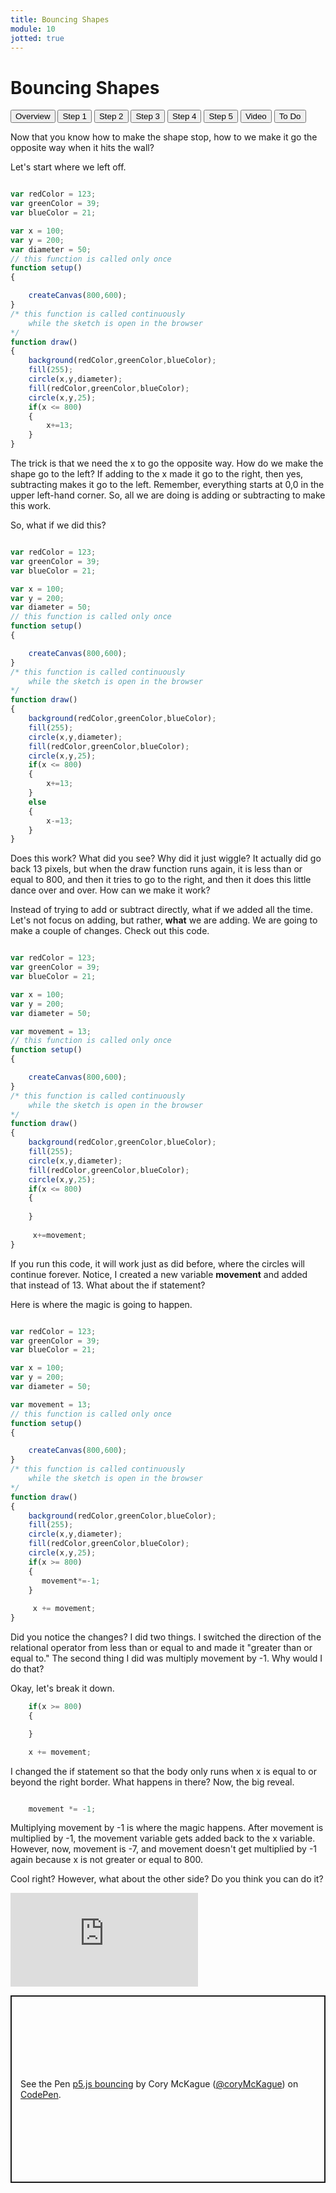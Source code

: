 ```yaml
---
title: Bouncing Shapes
module: 10
jotted: true
---
```


# Bouncing Shapes

<div class="tab">
    <button class="tablinks active" onclick="openTab(event, 'Overview')">Overview</button>
    <button class="tablinks" onclick="openTab(event, 'Step1')">Step 1</button>
    <button class="tablinks" onclick="openTab(event, 'Step2')">Step 2</button>
    <button class="tablinks" onclick="openTab(event, 'Step3')">Step 3</button>
    <button class="tablinks" onclick="openTab(event, 'Step4')">Step 4</button>
    <button class="tablinks" onclick="openTab(event, 'Step5')">Step 5</button>
      <button class="tablinks" onclick="openTab(event, 'Video')">Video</button>
    <button class="tablinks" onclick="openTab(event, 'ToDo')">To Do</button>
</div>
<!-- Tab content -->
<div id="Overview" class="tabcontent" style="display:block">

<div class="tabhtml" markdown="1">

Now that you know how to make the shape stop, how to we make it go the opposite way when it hits the wall?
</div>
</div>
<div id="Step1" class="tabcontent">

<div class="tabhtml" markdown="1">

Let's start where we left off.

```js

var redColor = 123;
var greenColor = 39;
var blueColor = 21;

var x = 100;
var y = 200;
var diameter = 50;
// this function is called only once
function setup()
{

    createCanvas(800,600);
}
/* this function is called continuously
    while the sketch is open in the browser
*/
function draw()
{
    background(redColor,greenColor,blueColor);
    fill(255);
    circle(x,y,diameter);
    fill(redColor,greenColor,blueColor);
    circle(x,y,25);
    if(x <= 800)
    {
        x+=13;
    }
}
```

The trick is that we need the x to go the opposite way.  How do we make the shape go to the left?  If adding to the x made it go to the right, then yes, subtracting makes it go to the left.  Remember, everything starts at 0,0 in the upper left-hand corner.  So, all we are doing is adding or subtracting to make this work.
</div>
</div>
<div id="Step2" class="tabcontent">

<div class="tabhtml" markdown="1">

So, what if we did this?

```js

var redColor = 123;
var greenColor = 39;
var blueColor = 21;

var x = 100;
var y = 200;
var diameter = 50;
// this function is called only once
function setup()
{

    createCanvas(800,600);
}
/* this function is called continuously
    while the sketch is open in the browser
*/
function draw()
{
    background(redColor,greenColor,blueColor);
    fill(255);
    circle(x,y,diameter);
    fill(redColor,greenColor,blueColor);
    circle(x,y,25);
    if(x <= 800)
    {
        x+=13;
    }
    else
    {
        x-=13;
    }
}
```

Does this work?  What did you see?  Why did it just wiggle?  It actually did go back 13 pixels, but when the draw function runs again, it is less than or equal to 800, and then it tries to go to the right, and then it does this little dance over and over.  How can we make it work?
</div>
</div>
<div id="Step3" class="tabcontent">

<div class="tabhtml" markdown="1">

Instead of trying to add or subtract directly, what if we added all the time.  Let's not focus on adding, but rather, **what** we are adding.  We are going to make a couple of changes.  Check out this code.

```js

var redColor = 123;
var greenColor = 39;
var blueColor = 21;

var x = 100;
var y = 200;
var diameter = 50;

var movement = 13;
// this function is called only once
function setup()
{

    createCanvas(800,600);
}
/* this function is called continuously
    while the sketch is open in the browser
*/
function draw()
{
    background(redColor,greenColor,blueColor);
    fill(255);
    circle(x,y,diameter);
    fill(redColor,greenColor,blueColor);
    circle(x,y,25);
    if(x <= 800)
    {
       
    }
    
     x+=movement;
}
```

If you run this code, it will work just as did before, where the circles will continue forever.  Notice, I created a new variable **movement** and added that instead of 13.  What about the if statement?  
</div>
</div>
<div id="Step4" class="tabcontent">

<div class="tabhtml" markdown="1">


Here is where the magic is going to happen.

```js

var redColor = 123;
var greenColor = 39;
var blueColor = 21;

var x = 100;
var y = 200;
var diameter = 50;

var movement = 13;
// this function is called only once
function setup()
{

    createCanvas(800,600);
}
/* this function is called continuously
    while the sketch is open in the browser
*/
function draw()
{
    background(redColor,greenColor,blueColor);
    fill(255);
    circle(x,y,diameter);
    fill(redColor,greenColor,blueColor);
    circle(x,y,25);
    if(x >= 800)
    {
       movement*=-1;
    }
    
     x += movement;
}
```

Did you notice the changes?  I did two things.  I switched the direction of the relational operator from less than or equal to and made it "greater than or equal to."  The second thing I did was multiply movement by -1.  Why would I do that?  
</div>
</div>
<div id="Step5" class="tabcontent">

<div class="tabhtml" markdown="1">


Okay, let's break it down.

```js
    if(x >= 800)
    {

    }

    x += movement;
```

I changed the if statement so that the body only runs when x is equal to or beyond the right border.  What happens in there?  Now, the big reveal.

```js

    movement *= -1;

```

Multiplying movement by -1 is where the magic happens. After movement is multiplied by -1, the movement variable gets added back to the x variable.  However, now, movement is -7, and movement doesn't get multiplied by -1 again because x is not greater or equal to 800.

Cool right?  However, what about the other side?  Do you think you can do it?
</div>
</div>
<div id="Video" class="tabcontent">

<div class="tabhtml" markdown="1">

<div class="embed-responsive embed-responsive-16by9"><iframe class="embed-responsive-item" src="https://www.youtube.com/embed/eRzFSvDH4nQ" frameborder="0" allowfullscreen></iframe></div>
</div>
</div>
<div id="ToDo" class="tabcontent">
<p class="codepen" data-height="600" data-theme-id="dark" data-default-tab="js,result" data-slug-hash="ZEJXXJP" data-editable="true" data-user="coryMcKague" style="height: 300px; box-sizing: border-box; display: flex; align-items: center; justify-content: center; border: 2px solid; margin: 1em 0; padding: 1em;">
  <span>See the Pen <a href="https://codepen.io/coryMcKague/pen/mdgdywV">
  p5.js bouncing</a> by Cory McKague (<a href="https://codepen.io/coryMcKague/">@coryMcKague</a>)
  on <a href="https://codepen.io">CodePen</a>.</span>
</p>
<script async src="https://cpwebassets.codepen.io/assets/embed/ei.js"></script>
</div>

